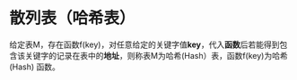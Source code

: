 # 散列表（哈希表） #
给定表M，存在函数f(key)，对任意给定的关键字值**key**，代入**函数**后若能得到包含该关键字的记录在表中的**地址**，则称表M为哈希(Hash）表，函数f(key)为哈希(Hash) 函数。